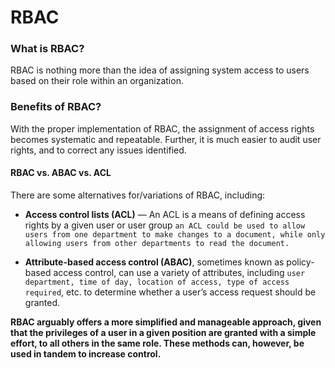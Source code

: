 # RBAC

### What is RBAC?
RBAC is nothing more than the idea of assigning system access to users based on their role within an organization.


### Benefits of RBAC?
With the proper implementation of RBAC, the assignment of access rights becomes systematic and repeatable. Further, it is much easier to audit user rights, and to correct any issues identified.


#### RBAC vs. ABAC vs. ACL
There are some alternatives for/variations of RBAC, including:

- **Access control lists (ACL)** — An ACL is a means of defining access rights by a given user or user group
`an ACL could be used to allow users from one department to make changes to a document, while only allowing users from other departments to read the document.`

- **Attribute-based access control (ABAC)**, sometimes known as policy-based access control, can use a variety of attributes, including `user department, time of day, location of access, type of access required`, etc. to determine whether a user’s access request should be granted.

 **RBAC arguably offers a more simplified and manageable approach, given that the privileges of a user in a given position are granted with a simple effort, to all others in the same role.  These methods can, however, be used in tandem to increase control.**
